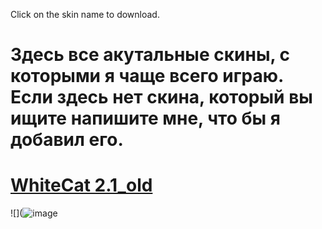 Click on the skin name to download.
# Здесь все акутальные скины, с которыми я чаще всего играю. Если здесь нет скина, который вы ищите напишите мне, что бы я добавил его.


# [WhiteCat 2.1_old](https://skins.osuck.net/index.php?newsid=2021)
![](![image](https://user-images.githubusercontent.com/106064261/169776988-0044c1d8-ebc8-43fc-83a9-b74d619b2a95.png)
